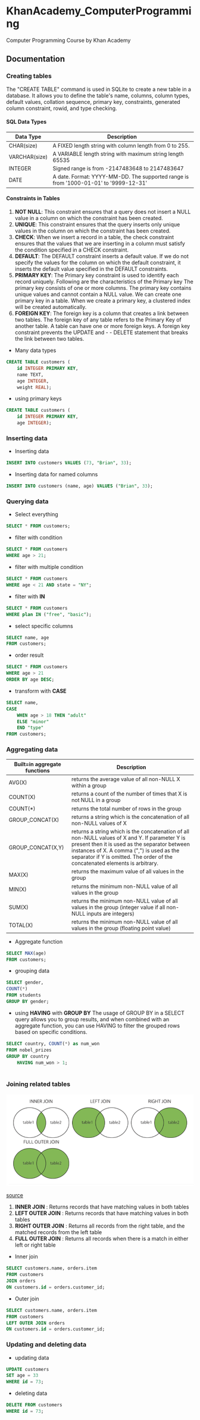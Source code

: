 # KhanAcademy_ComputerProgramming
Computer Programming Course by Khan Academy

## Documentation
###  Creating tables
The "CREATE TABLE" command is used in SQLite to create a new table in a database. It allows you to define the table's name, columns, column types, default values, collation sequence, primary key, constraints, generated column constraint, rowid, and type checking.

#### SQL Data Types
| Data Type      | Description |
| ----------- | ----------- |
| CHAR(size)      |  A FIXED length string with column length from 0 to 255.      |
| VARCHAR(size)   | A VARIABLE length string with maximum string length 65535        |
| INTEGER      | Signed range is from -2147483648 to 2147483647       |
| DATE   | A date. Format: YYYY-MM-DD. The supported range is from '1000-01-01' to '9999-12-31'        |

#### Constraints in Tables
1. **NOT NULL**: This constraint ensures that a query does not insert a NULL value in a column on which the constraint has been created.
2. **UNIQUE**: This constraint ensures that the query inserts only unique values in the column on which the constraint has been created.
3. **CHECK**: When we insert a record in a table, the check constraint ensures that the values that we are inserting in a column must satisfy the condition specified in a CHECK constraint.
4. **DEFAULT**: The DEFAULT constraint inserts a default value. If we do not specify the values for the column on which the default constraint, it inserts the default value specified in the DEFAULT constraints.
5. **PRIMARY KEY**: The Primary key constraint is used to identify each record uniquely. Following are the characteristics of the Primary key
The primary key consists of one or more columns.
The primary key contains unique values and cannot contain a NULL value.
We can create one primary key in a table.
When we create a primary key, a clustered index will be created automatically.
6. **FOREIGN KEY**: The foreign key is a column that creates a link between two tables. The foreign key of any table refers to the Primary Key of another table. A table can have one or more foreign keys. A foreign key constraint prevents the UPDATE and - - DELETE statement that breaks the link between two tables.

- Many data types

```sql
CREATE TABLE customers (
    id INTEGER PRIMARY KEY, 
    name TEXT, 
    age INTEGER, 
    weight REAL);
```
- using primary keys

```sql
CREATE TABLE customers (
    id INTEGER PRIMARY KEY, 
    age INTEGER);
```

### Inserting data
- Inserting data
```sql
INSERT INTO customers VALUES (73, "Brian", 33);
```

- Inserting data for named columns
```sql
INSERT INTO customers (name, age) VALUES ("Brian", 33);
```

### Querying data
- Select everything
```sql
SELECT * FROM customers;
```
- filter with condition
```sql
SELECT * FROM customers 
WHERE age > 21;
```
- filter with multiple condition
```sql
SELECT * FROM customers 
WHERE age < 21 AND state = "NY";
```
- filter with **IN**
```sql
SELECT * FROM customers 
WHERE plan IN ("free", "basic");
```
- select specific columns
```sql
SELECT name, age 
FROM customers;
```
- order result
```sql
SELECT * FROM customers 
WHERE age > 21 
ORDER BY age DESC;
```
- transform with **CASE**
```sql
SELECT name, 
CASE 
    WHEN age > 18 THEN "adult" 
    ELSE "minor" 
    END "type" 
FROM customers;
```

### Aggregating data
| Built=in aggregate functions | Description |
| -----------                  | ----------- |
|  AVG(X)                      | returns the average value of all non-NULL X within a group            |
|  COUNT(X)                    | returns a count of the number of times that X is not NULL in a group            |
|  COUNT(*)                    | returns the total number of rows in the group            |
|  GROUP_CONCAT(X)             | returns a string which is the concatenation of all non-NULL values of X            |
|  GROUP_CONCAT(X,Y)           | returns a string which is the concatenation of all non-NULL values of X and Y. If parameter Y is present then it is used as the separator between instances of X. A comma (",") is used as the separator if Y is omitted. The order of the concatenated elements is arbitrary.           |
|  MAX(X)                      | returns the maximum value of all values in the group            |
|  MIN(X)                      | returns the minimum non-NULL value of all values in the group            |
|  SUM(X)                      | returns the minimum non-NULL value of all values in the group (integer value if all non-NULL inputs are integers)           |
|  TOTAL(X)                    |  returns the minimum non-NULL value of all values in the group (floating point value)           |

- Aggregate function
```sql
SELECT MAX(age) 
FROM customers;
```

- grouping data
```sql
SELECT gender, 
COUNT(*) 
FROM students 
GROUP BY gender;
```

- using **HAVING** with **GROUP BY**
The usage of GROUP BY in a SELECT query allows you to group results, and when combined with an aggregate function, you can use HAVING to filter the grouped rows based on specific conditions.
```sql
SELECT country, COUNT(*) as num_won 
FROM nobel_prizes
GROUP BY country 
    HAVING num_won > 1;
    
```

### Joining related tables

![Alt text](<images/types of join.png>)

[source](https://www.w3schools.com/sql/sql_join.asp)

1. **INNER JOIN** : Returns records that have matching values in both tables
2. **LEFT OUTER JOIN** : Returns records that have matching values in both tables
3. **RIGHT OUTER JOIN** : Returns all records from the right table, and the matched records from the left table
4. **FULL OUTER JOIN** : Returns all records when there is a match in either left or right table

- Inner join
```sql
SELECT customers.name, orders.item 
FROM customers 
JOIN orders 
ON customers.id = orders.customer_id;
```
- Outer join
```sql
SELECT customers.name, orders.item 
FROM customers 
LEFT OUTER JOIN orders 
ON customers.id = orders.customer_id;
```

### Updating and deleting data
- updating data
```sql
UPDATE customers 
SET age = 33 
WHERE id = 73;
```
- deleting data
```sql
DELETE FROM customers 
WHERE id = 73;
```